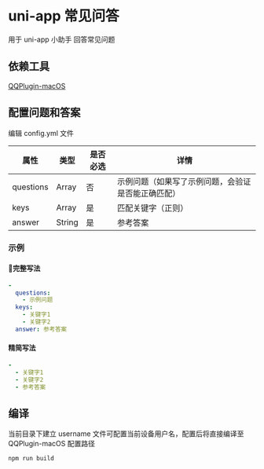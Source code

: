 # uni-app 常见问答

用于 uni-app 小助手 回答常见问题

## 依赖工具

[QQPlugin-macOS](https://github.com/TKkk-iOSer/QQPlugin-macOS)

## 配置问题和答案

编辑 config.yml 文件

属性|类型|是否必选|详情
--|--|--|--
questions|Array|否|示例问题（如果写了示例问题，会验证是否能正确匹配）
keys|Array|是|匹配关键字（正则）
answer|String|是|参考答案

### 示例

#### 完整写法

```yml
- 
  questions:
    - 示例问题
  keys:
    - 关键字1
    - 关键字2
  answer: 参考答案
```

#### 精简写法

```yml
-
  - 关键字1
  - 关键字2
  - 参考答案
```

## 编译

当前目录下建立 username 文件可配置当前设备用户名，配置后将直接编译至 QQPlugin-macOS 配置路径

```shell
npm run build
```
